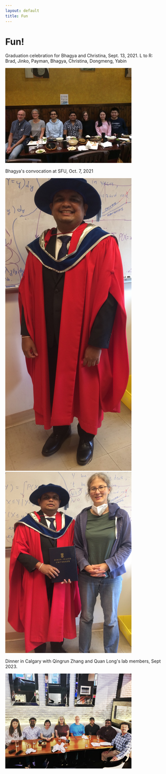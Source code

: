 ```yaml
---
layout: default
title: Fun
---
```

# Fun!

Graduation celebration for Bhagya and Christina, Sept. 13, 2021. L to R: Brad, Jinko, Payman, Bhagya, Christina, Dongmeng, Yabin

<img src="assets/images/BCdinner.jpg" alt="Bhagya&Christina diner" width="400">

Bhagya's convocation at SFU, Oct. 7, 2021

<img src="assets/images/BK.JPG" alt="BhagyaConvo1" width="400">
<img src="assets/images/BKJG.jpeg" alt="BhagyaConvo2" width="400">

Dinner in Calgary with Qingrun Zhang and Quan Long's lab members, Sept 2023.

<img src="assets/images/CalgaryVisit.jpg" alt="CalgaryVisit" width="400">

